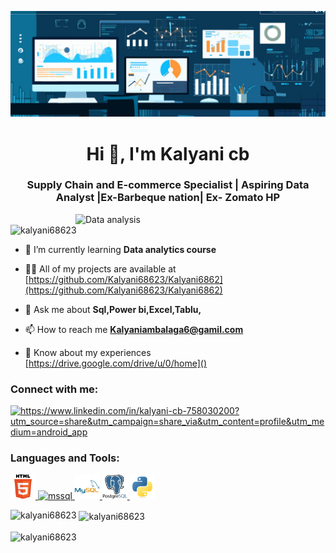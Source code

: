 ![logo](https://github.com/Kalyani68623/Kalyani68623/blob/main/banner%20git.jpg)
<h1 align="center">Hi 👋, I'm Kalyani cb</h1>
<h3 align="center">Supply Chain and E-commerce Specialist | Aspiring Data Analyst |Ex-Barbeque nation| Ex- Zomato HP</h3>
<img align="right" alt="Data analysis" width="400"src="https://indoanalytica.com/static/images/data-science-4.gif"> 

<p align="left"> <img src="https://komarev.com/ghpvc/?username=kalyani68623&label=Profile%20views&color=0e75b6&style=flat" alt="kalyani68623" /> </p>

- 🌱 I’m currently learning **Data analytics course**

- 👨‍💻 All of my projects are available at [https://github.com/Kalyani68623/Kalyani6862](https://github.com/Kalyani68623/Kalyani6862)

- 💬 Ask me about **Sql,Power bi,Excel,Tablu,**

- 📫 How to reach me **Kalyaniambalaga6@gamil.com**

- 📄 Know about my experiences [https://drive.google.com/drive/u/0/home]()

<h3 align="left">Connect with me:</h3>
<p align="left">
<a href="https://linkedin.com/in/https://www.linkedin.com/in/kalyani-cb-758030200?utm_source=share&utm_campaign=share_via&utm_content=profile&utm_medium=android_app" target="blank"><img align="center" src="https://raw.githubusercontent.com/rahuldkjain/github-profile-readme-generator/master/src/images/icons/Social/linked-in-alt.svg" alt="https://www.linkedin.com/in/kalyani-cb-758030200?utm_source=share&utm_campaign=share_via&utm_content=profile&utm_medium=android_app" height="30" width="40" /></a>
</p>

<h3 align="left">Languages and Tools:</h3>
<p align="left"> <a href="https://www.w3.org/html/" target="_blank" rel="noreferrer"> <img src="https://raw.githubusercontent.com/devicons/devicon/master/icons/html5/html5-original-wordmark.svg" alt="html5" width="40" height="40"/> </a> <a href="https://www.microsoft.com/en-us/sql-server" target="_blank" rel="noreferrer"> <img src="https://www.svgrepo.com/show/303229/microsoft-sql-server-logo.svg" alt="mssql" width="40" height="40"/> </a> <a href="https://www.mysql.com/" target="_blank" rel="noreferrer"> <img src="https://raw.githubusercontent.com/devicons/devicon/master/icons/mysql/mysql-original-wordmark.svg" alt="mysql" width="40" height="40"/> </a> <a href="https://www.postgresql.org" target="_blank" rel="noreferrer"> <img src="https://raw.githubusercontent.com/devicons/devicon/master/icons/postgresql/postgresql-original-wordmark.svg" alt="postgresql" width="40" height="40"/> </a> <a href="https://www.python.org" target="_blank" rel="noreferrer"> <img src="https://raw.githubusercontent.com/devicons/devicon/master/icons/python/python-original.svg" alt="python" width="40" height="40"/> </a> </p>

<p><img align="left" src="https://github-readme-stats.vercel.app/api/top-langs?username=kalyani68623&show_icons=true&locale=en&layout=compact" alt="kalyani68623" /></p>

<p>&nbsp;<img align="center" src="https://github-readme-stats.vercel.app/api?username=kalyani68623&show_icons=true&locale=en" alt="kalyani68623" /></p>

<p><img align="center" src="https://github-readme-streak-stats.herokuapp.com/?user=kalyani68623&" alt="kalyani68623" /></p>

